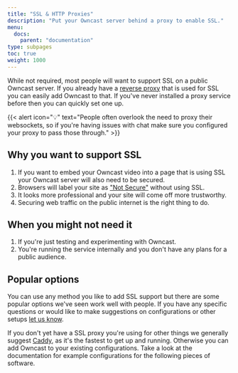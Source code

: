 ```yaml
---
title: "SSL & HTTP Proxies"
description: "Put your Owncast server behind a proxy to enable SSL."
menu:
  docs:
    parent: "documentation"
type: subpages
toc: true
weight: 1000
---
```


While not required, most people will want to support SSL on a public Owncast server.  If you already have a [reverse proxy](https://www.cloudflare.com/learning/cdn/glossary/reverse-proxy/) that is used for SSL you can easily add Owncast to that.  If you've never installed a proxy service before then you can quickly set one up.

{{< alert icon="💡" text="People often overlook the need to proxy their websockets, so if you're having issues with chat make sure you configured your proxy to pass those through." >}}

## Why you want to support SSL

1. If you want to embed your Owncast video into a page that is using SSL your Owncast server will also need to be secured.
1. Browsers will label your site as ["Not Secure"](https://support.apple.com/en-us/HT208672) without using SSL.
1. It looks more professional and your site will come off more trustworthy.
1. Securing web traffic on the public internet is the right thing to do.

## When you might not need it

1. If you're just testing and experimenting with Owncast.
1. You're running the service internally and you don't have any plans for a public audience.

## Popular options

You can use any method you like to add SSL support but there are some popular options we've seen work well with people.  If you have any specific questions or would like to make suggestions on configurations or other setups [let us know](/contact).

If you don't yet have a SSL proxy you're using for other things we generally suggest [Caddy](/docs/sslproxies/caddy), as it's the fastest to get up and running.  Otherwise you can add Owncast to your existing configurations.  Take a look at the documentation for example configurations for the following pieces of software.